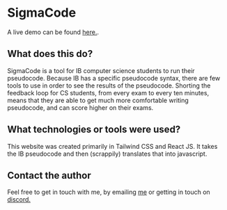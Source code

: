# SigmaCode

A live demo can be found [here.](https://sigmacode.netlify.app/).

## What does this do?

SigmaCode is a tool for IB computer science students to run their pseudocode. Because IB has a specific pseudocode syntax, there are few tools to use in order to see the results of the pseudocode. Shorting the feedback loop for CS students, from every exam to every ten minutes, means that they are able to get much more comfortable writing pseudocode, and can score higher on their exams. 

## What technologies or tools were used?

This website was created primarily in Tailwind CSS and React JS. It takes the IB pseudocode and then (scrappily) translates that into javascript. 

## Contact the author

Feel free to get in touch with me, by emailing [me](mailto:leostersmail@gmail.com) or getting in touch on [discord.](https://www.discord.com/channels/@me/431452148425818122/)
